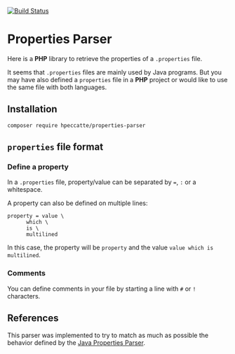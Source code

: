 [![Build Status](https://travis-ci.org/Tithugues/PropertiesParser.svg?branch=master)](https://travis-ci.org/Tithugues/PropertiesParser)

# Properties Parser

Here is a **PHP** library to retrieve the properties of a `.properties` file.

It seems that `.properties` files are mainly used by Java programs. But you may have also defined a `properties` file in
a **PHP** project or would like to use the same file with both languages.

## Installation

    composer require hpeccatte/properties-parser

## `properties` file format

### Define a property

In a `.properties` file, property/value can be separated by `=`, `:` or a whitespace.

A property can also be defined on multiple lines:

    property = value \
          which \
          is \
          multilined

In this case, the property will be `property` and the value `value which is multilined`.

### Comments

You can define comments in your file by starting a line with `#` or `!` characters.

## References

This parser was implemented to try to match as much as possible the behavior defined by the
[Java Properties Parser](https://docs.oracle.com/javase/10/docs/api/java/util/Properties.html).